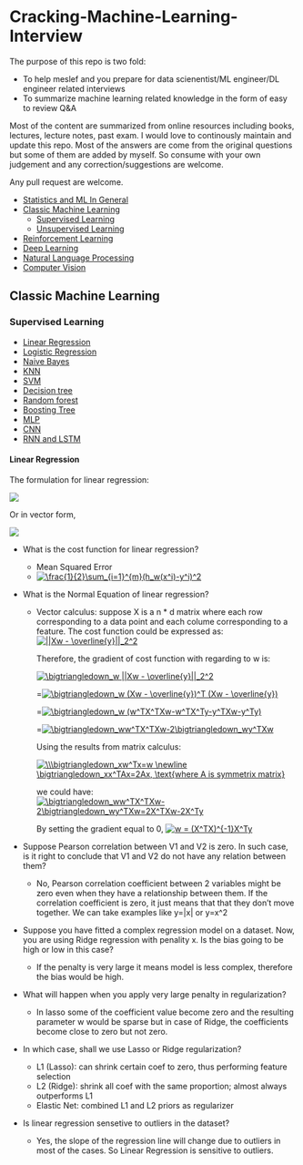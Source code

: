 # Cracking-Machine-Learning-Interview

The purpose of this repo is two fold:

* To help meslef and you prepare for data scienentist/ML engineer/DL engineer related interviews
* To summarize machine learning related knowledge in the form of easy to review Q&A

Most of the content are summarized from online resources including books, lectures, lecture notes, past exam. I would love to continously maintain and update this repo. Most of the answers are come from the original questions but some of them are added by myself. So consume with your own judgement and any correction/suggestions are welcome.

Any pull request are welcome.

* [Statistics and ML In General](#statistics-and-ml-in-general)
* [Classic Machine Learning](#classic-machine-learning)
    - [Supervised Learning](#supervised-learning)
    - [Unsupervised Learning](#unsupervised-learning)
* [Reinforcement Learning](#reinforcement-learning)
* [Deep Learning](#deep-learning)
* [Natural Language Processing](#natural-language-processing)
* [Computer Vision](#computer-vision)

## Classic Machine Learning
### Supervised Learning

* [Linear Regression](#linear-regression)
* [Logistic Regression](#logistic-regression)
* [Naive Bayes](#naive-bayes)
* [KNN](#knn)
* [SVM](#svm)
* [Decision tree](#decision-tree)
* [Random forest](#random-forest)
* [Boosting Tree](#boosting-tree)
* [MLP](#mlp)
* [CNN](#cnn)
* [RNN and LSTM](#rnn-and-lstm)

#### Linear Regression
The formulation for linear regression: 

<img src="https://latex.codecogs.com/svg.latex?\Large&space;h_w(x)=w_0+w_1x_1+w_2x_2" />

Or in vector form, 

<img src="https://latex.codecogs.com/svg.latex?\Large&space;h_w(x^i)=w^Tx^i" />

* What is the cost function for linear regression?
    * Mean Squared Error
    * <a href="https://www.codecogs.com/eqnedit.php?latex=\frac{1}{2}\sum_{i=1}^{m}(h_w(x^i)-y^i)^2" target="_blank"><img src="https://latex.codecogs.com/gif.latex?\frac{1}{2}\sum_{i=1}^{m}(h_w(x^i)-y^i)^2" title="\frac{1}{2}\sum_{i=1}^{m}(h_w(x^i)-y^i)^2" /></a>

* What is the Normal Equation of linear regression?
    * Vector calculus:
        suppose X is a n * d matrix where each row corresponding to a data point and each colume corresponding to a feature. The cost function could be expressed as:
        <a href="https://www.codecogs.com/eqnedit.php?latex=||Xw&space;-&space;\overline{y}||_2^2" target="_blank"><img src="https://latex.codecogs.com/gif.latex?||Xw&space;-&space;\overline{y}||_2^2" title="||Xw - \overline{y}||_2^2" /></a>

        Therefore, the gradient of cost function with regarding to w is:

        <a href="https://www.codecogs.com/eqnedit.php?latex=\bigtriangledown_w&space;||Xw&space;-&space;\overline{y}||_2^2" target="_blank"><img src="https://latex.codecogs.com/gif.latex?\bigtriangledown_w&space;||Xw&space;-&space;\overline{y}||_2^2" title="\bigtriangledown_w ||Xw - \overline{y}||_2^2" /></a>

        =<a href="https://www.codecogs.com/eqnedit.php?latex=\bigtriangledown_w&space;(Xw&space;-&space;\overline{y})^T&space;(Xw&space;-&space;\overline{y})" target="_blank"><img src="https://latex.codecogs.com/gif.latex?\bigtriangledown_w&space;(Xw&space;-&space;\overline{y})^T&space;(Xw&space;-&space;\overline{y})" title="\bigtriangledown_w (Xw - \overline{y})^T (Xw - \overline{y})" /></a>

        =<a href="https://www.codecogs.com/eqnedit.php?latex=\bigtriangledown_w&space;(w^TX^TXw-w^TX^Ty-y^TXw-y^Ty)" target="_blank"><img src="https://latex.codecogs.com/gif.latex?\bigtriangledown_w&space;(w^TX^TXw-w^TX^Ty-y^TXw-y^Ty)" title="\bigtriangledown_w (w^TX^TXw-w^TX^Ty-y^TXw-y^Ty)" /></a>

        =<a href="https://www.codecogs.com/eqnedit.php?latex=\bigtriangledown_ww^TX^TXw-2\bigtriangledown_wy^TXw" target="_blank"><img src="https://latex.codecogs.com/gif.latex?\bigtriangledown_ww^TX^TXw-2\bigtriangledown_wy^TXw" title="\bigtriangledown_ww^TX^TXw-2\bigtriangledown_wy^TXw" /></a>

        Using the results from matrix calculus:

        <a href="https://www.codecogs.com/eqnedit.php?latex=\\\bigtriangledown_xw^Tx=w&space;\newline&space;\bigtriangledown_xx^TAx=2A,&space;\text{where&space;A&space;is&space;symmetrix&space;matrix}" target="_blank"><img src="https://latex.codecogs.com/gif.latex?\\\bigtriangledown_xw^Tx=w&space;\newline&space;\bigtriangledown_xx^TAx=2A,&space;\text{where&space;A&space;is&space;symmetrix&space;matrix}" title="\\\bigtriangledown_xw^Tx=w \newline \bigtriangledown_xx^TAx=2Ax, \text{where A is symmetrix matrix}" /></a>

        we could have:
        <a href="https://www.codecogs.com/eqnedit.php?latex=\bigtriangledown_ww^TX^TXw-2\bigtriangledown_wy^TXw=2X^TXw-2X^Ty" target="_blank"><img src="https://latex.codecogs.com/gif.latex?\bigtriangledown_ww^TX^TXw-2\bigtriangledown_wy^TXw=2X^TXw-2X^Ty" title="\bigtriangledown_ww^TX^TXw-2\bigtriangledown_wy^TXw=2X^TXw-2X^Ty" /></a>

        By setting the gradient equal to 0, 
        <a href="https://www.codecogs.com/eqnedit.php?latex=w&space;=&space;(X^TX)^{-1}X^Ty" target="_blank"><img src="https://latex.codecogs.com/gif.latex?w&space;=&space;(X^TX)^{-1}X^Ty" title="w = (X^TX)^{-1}X^Ty" /></a>


* Suppose Pearson correlation between V1 and V2 is zero. In such case, is it right to conclude that V1 and V2 do not have any relation between them?
    * No, Pearson correlation coefficient between 2 variables might be zero even when they have a relationship between them. If the correlation coefficient is zero, it just means that that they don’t move together. We can take examples like y=|x| or y=x^2

* Suppose you have fitted a complex regression model on a dataset. Now, you are using Ridge regression with penality x. Is the bias going to be high or low in this case?
    * If the penalty is very large it means model is less complex, therefore the bias would be high.

* What will happen when you apply very large penalty in regularization?
    * In lasso some of the coefficient value become zero and the resulting parameter w would be sparse but in case of Ridge, the coefficients become close to zero but not zero.

* In which case, shall we use Lasso or Ridge regularization?
    * L1 (Lasso): can shrink certain coef to zero, thus performing feature selection
    * L2 (Ridge): shrink all coef with the same proportion; almost always outperforms L1
    * Elastic Net: combined L1 and L2 priors as regularizer

* Is linear regression sensetive to outliers in the dataset?
    * Yes, the slope of the regression line will change due to outliers in most of the cases. So Linear Regression is sensitive to outliers.





